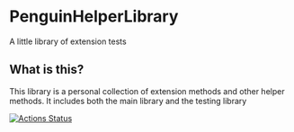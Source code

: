 # PenguinHelperLibrary
A little library of extension tests

## What is this?
This library is a personal collection of extension methods and other helper methods. It includes both the main library and the testing library

[![Actions Status](https://github.com/TimeTravelPenguin/PenguinHelperLibrary/workflows/Build/badge.svg)](https://github.com/TimeTravelPenguin/PenguinHelperLibrary/actions)
